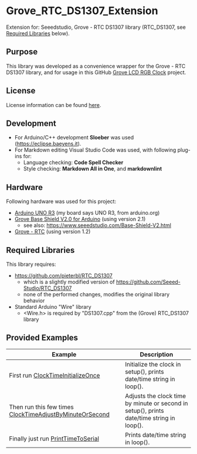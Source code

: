 # Grove\_RTC\_DS1307\_Extension

Extension for: Seeedstudio, Grove - RTC DS1307 library
(RTC\_DS1307, see [Required Libraries](#required-libraries) below).

## Purpose

This library was developed as a convenience wrapper for the Grove - RTC DS1307 library, and for usage in this GitHub [Grove LCD RGB Clock](https://github.com/pieterbl/Grove_LCD_RGB_Clock) project.

## License

License information can be found [here](./LICENSE.md).

## Development

- For Arduino/C++ development **Sloeber** was used (<https://eclipse.baeyens.it>).
- For Markdown editing Visual Studio Code was used, with following plug-ins for:
  - Language checking: **Code Spell Checker**
  - Style checking: **Markdown All in One**, and **markdownlint**

## Hardware

Following hardware was used for this project:

- [Arduino UNO R3](https://www.seeedstudio.com/Arduino-Uno-Rev3-p-2995.html) (my board says UNO R3, from arduino.org)
- [Grove Base Shield V2.0 for Arduino](http://wiki.seeedstudio.com/Base_Shield_V2/) (using version 2.1)
  - see also: <https://www.seeedstudio.com/Base-Shield-V2.html>
- [Grove - RTC](http://wiki.seeedstudio.com/Grove-RTC/) (using version 1.2)

## Required Libraries

This library requires:

- <https://github.com/pieterbl/RTC_DS1307>
  - which is a slightly modified version of <https://github.com/Seeed-Studio/RTC_DS1307>
  - none of the performed changes, modifies the original library behavior
- Standard Arduino "Wire" library
  - \<Wire.h\> is required by "DS1307.cpp" from the (Grove) RTC\_DS1307 library

## Provided Examples

| Example | Description |
| ------- | ----------- |
| First run [ClockTimeInitializeOnce](./examples/ClockTimeInitializeOnce/ClockTimeInitializeOnce.ino) | Initialize the clock in setup(), prints date/time string in loop(). |
| Then run this few times [ClockTimeAdjustByMinuteOrSecond](./examples/ClockTimeAdjustByMinuteOrSecond/ClockTimeAdjustByMinuteOrSecond.ino) | Adjusts the clock time by minute or second in setup(), prints date/time string in loop(). |
| Finally just run [PrintTimeToSerial](./examples/PrintTimeToSerial/PrintTimeToSerial.ino) | Prints date/time string in loop(). |
